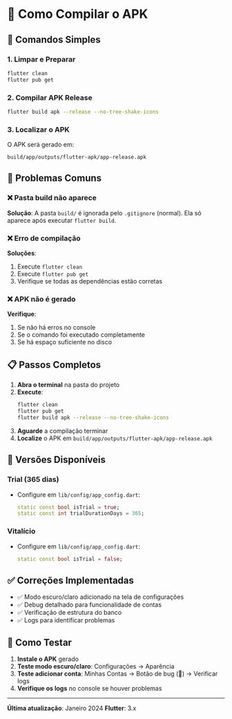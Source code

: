 # 📱 Como Compilar o APK

## 🚀 Comandos Simples

### 1. Limpar e Preparar
```bash
flutter clean
flutter pub get
```

### 2. Compilar APK Release
```bash
flutter build apk --release --no-tree-shake-icons
```

### 3. Localizar o APK
O APK será gerado em:
```
build/app/outputs/flutter-apk/app-release.apk
```

## 🔧 Problemas Comuns

### ❌ Pasta build não aparece
**Solução**: A pasta `build/` é ignorada pelo `.gitignore` (normal). Ela só aparece após executar `flutter build`.

### ❌ Erro de compilação
**Soluções**:
1. Execute `flutter clean`
2. Execute `flutter pub get`
3. Verifique se todas as dependências estão corretas

### ❌ APK não é gerado
**Verifique**:
1. Se não há erros no console
2. Se o comando foi executado completamente
3. Se há espaço suficiente no disco

## 📋 Passos Completos

1. **Abra o terminal** na pasta do projeto
2. **Execute**:
   ```bash
   flutter clean
   flutter pub get
   flutter build apk --release --no-tree-shake-icons
   ```
3. **Aguarde** a compilação terminar
4. **Localize** o APK em `build/app/outputs/flutter-apk/app-release.apk`

## 🎯 Versões Disponíveis

### Trial (365 dias)
- Configure em `lib/config/app_config.dart`:
  ```dart
  static const bool isTrial = true;
  static const int trialDurationDays = 365;
  ```

### Vitalício
- Configure em `lib/config/app_config.dart`:
  ```dart
  static const bool isTrial = false;
  ```

## ✅ Correções Implementadas

- ✅ Modo escuro/claro adicionado na tela de configurações
- ✅ Debug detalhado para funcionalidade de contas
- ✅ Verificação de estrutura do banco
- ✅ Logs para identificar problemas

## 🧪 Como Testar

1. **Instale o APK** gerado
2. **Teste modo escuro/claro**: Configurações → Aparência
3. **Teste adicionar conta**: Minhas Contas → Botão de bug (🐛) → Verificar logs
4. **Verifique os logs** no console se houver problemas

---

**Última atualização**: Janeiro 2024
**Flutter**: 3.x 